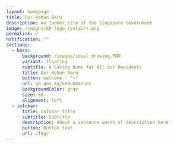 ```yaml
---
layout: homepage
title: Our Kebun Baru
description: An Isomer site of the Singapore Government
image: /images/kb logo (colour).png
permalink: /
notification: ""
sections:
  - hero:
      background: /images/ideal drawing.PNG
      variant: floating
      subtitle: A Caring Home for All Our Residents
      title: Our Kebun Baru
      button: welcome ! ^~^
      url: go.gov.sg/kebunbarucc
      backgroundColor: gray
      size: md
      alignment: left
  - infobar:
      title: Infobar title
      subtitle: Subtitle
      description: About a sentence worth of description here
      button: Button text
      url: /faq/
---
```

